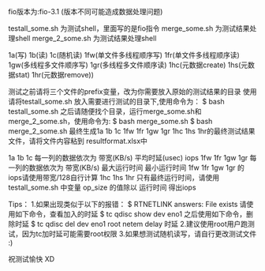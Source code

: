fio版本为:fio-3.1 (版本不同可能造成数据处理问题)

testall_some.sh 为测试shell，里面写的是fio指令
merge_some.sh 为测试结果处理shell 
merge_2_some.sh 为测试结果处理shell

1a(写) 1b(读) 1c(随机读)
1fw(单文件多线程顺序写) 1fr(单文件多线程顺序读) 
1gw(多线程多文件顺序写) 1gr(多线程多文件顺序读) 
1hc(元数据create) 1hs(元数据stat) 1hr(元数据remove))

测试之前请将三个文件的prefix变量，改为你需要放入原始的测试结果的目录
使用请将testall_some.sh 放入需要进行测试的目录下,使用命令为：
$ bash testall_some.sh
之后请随便找个目录，运行merge_some.sh和merge_2_some.sh，使用命令为:
$ bash merge_some.sh
$ bash merge_2_some.sh
最终生成1a 1b 1c 1fw 1fr 1gw 1gr 1hc 1hs 1hr的最终测试结果文件，请将文件内容粘到 resultformat.xlsx中

1a 1b 1c 每一列的数据依次为 带宽(KB/s)	平均时延(usec)	iops
1fw 1fr 1gw 1gr 每一列的数据依次为 带宽(KB/s)	最大运行时间	最小运行时间
1fw 1fr 1gw 1gr 的iops请使用带宽/128自行计算
1hc 1hs 1hr 只有最终运行时间，请使用 testall_some.sh 中变量 op_size 的值除以 运行时间 得出iops

Tips：
1.如果出现类似于以下的报错：
    $ RTNETLINK answers: File exists 
    请使用如下命令，查看加入的时延
    $ tc qdisc show dev eno1
    之后使用如下命令，删除时延
    $ tc qdisc del dev eno1 root netem delay 时延
2.建议使用root用户跑测试，因为tc加时延可能需要root权限
3.如果想测试随机读写，请自行更改测试文件 :)


祝测试愉快 XD